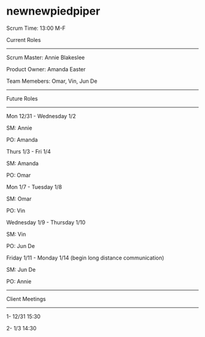 # newnewpiedpiper
Scrum Time: 13:00 M-F

Current Roles
_______________________________________________

Scrum Master: Annie Blakeslee

Product Owner: Amanda Easter

Team Memebers: Omar, Vin, Jun De
_______________________________________________

Future Roles
_______________________________________________
Mon 12/31 - Wednesday 1/2

SM: Annie

PO: Amanda

Thurs 1/3 - Fri 1/4

SM: Amanda

PO: Omar

Mon 1/7 - Tuesday 1/8

SM: Omar

PO: Vin

Wednesday 1/9 - Thursday 1/10

SM: Vin

PO: Jun De

Friday 1/11 - Monday 1/14 (begin long distance communication)

SM: Jun De

PO: Annie
_______________________________________________

Client Meetings
_______________________________________________
1- 12/31 15:30

2- 1/3 14:30
